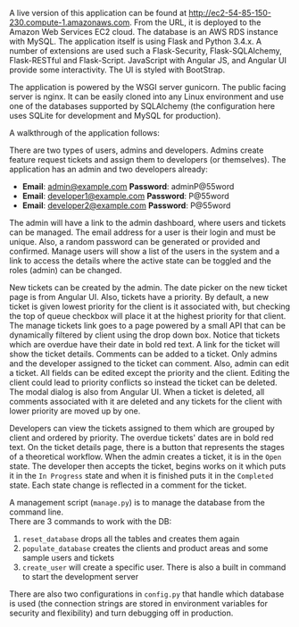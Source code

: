 A live version of this application can be found at http://ec2-54-85-150-230.compute-1.amazonaws.com.  From the URL, it is deployed to the Amazon Web Services EC2 cloud.  The database is an AWS RDS instance with MySQL.  The application itself is using Flask and Python 3.4.x.  A number of extensions are used such a Flask-Security, Flask-SQLAlchemy, Flask-RESTful and Flask-Script.  JavaScript with Angular JS, and Angular UI provide some interactivity.  The UI is styled with BootStrap.

The application is powered by the WSGI server gunicorn.  The public facing server is nginx.  It can be easily cloned into any Linux environment and use one of the databases supported by SQLAlchemy (the configuration here uses SQLite for development and MySQL for production).

A walkthrough of the application follows:

There are two types of users, admins and developers.  Admins create feature request tickets and assign them to developers (or themselves).  The application has an admin and two developers already:

 * **Email**: admin@example.com **Password**: adminP@55word
 * **Email**: developer1@example.com **Password**: P@55word
 * **Email**: developer2@example.com **Password**: P@55word

The admin will have a link to the admin dashboard, where users and tickets can be managed.  The email address for a user is their login and must be unique.  Also, a random password can be generated or provided and confirmed.  Manage users will show a list of the users in the system and a link to access the details where the active state can be toggled and the roles (admin) can be changed.

New tickets can be created by the admin.  The date picker on the new ticket page is from Angular UI.  Also, tickets have a priority.  By default, a new ticket is given lowest priority for the client is it associated with, but checking the top of queue checkbox will place it at the highest priority for that client.  The manage tickets link goes to a page powered by a small API that can be dynamically filtered by client using the drop down box.  Notice that tickets which are overdue have their date in bold red text.  A link for the ticket will show the ticket details.  Comments can be added to a ticket.  Only admins and the developer assigned to the ticket can comment.  Also, admin can edit a ticket.  All fields can be edited except the priority and the client.  Editing the client could lead to priority conflicts so instead the ticket can be deleted.  The modal dialog is also from Angular UI.  When a ticket is deleted, all comments associated with it are deleted and any tickets for the client with lower priority are moved up by one.

Developers can view the tickets assigned to them which are grouped by client and ordered by priority.  The overdue tickets' dates are in bold red text.  On the ticket details page, there is a button that represents the stages of a theoretical workflow.  When the admin creates a ticket, it is in the `Open` state.  The developer then accepts the ticket, begins works on it which puts it in the `In Progress` state and when it is finished puts it in the `Completed` state.  Each state change is reflected in a comment for the ticket.

A management script (`manage.py`) is to manage the database from the command line.  
There are 3 commands to work with the DB:
 1. `reset_database` drops all the tables and creates them again
 2. `populate_database` creates the clients and product areas and some sample users and tickets  
 3. `create_user` will create a specific user.  There is also a built in command to start the development server  

There are also two configurations in `config.py` that handle which database is used (the connection strings are stored in environment variables for security and flexibility) and turn debugging off in production.

